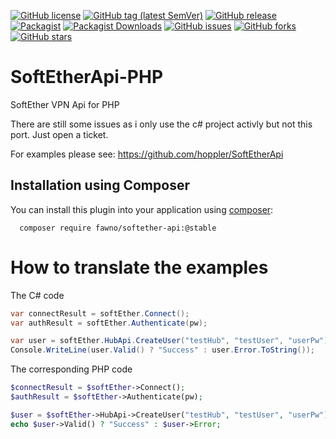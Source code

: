 [![GitHub license](https://img.shields.io/github/license/fawno/SoftEtherApi-PHP)](https://github.com/fawno/SoftEtherApi-PHP/blob/master/LICENSE)
[![GitHub tag (latest SemVer)](https://img.shields.io/github/v/tag/fawno/SoftEtherApi-PHP)](https://github.com/fawno/SoftEtherApi-PHP/tags)
[![GitHub release](https://img.shields.io/github/release/fawno/SoftEtherApi-PHP)](https://github.com/fawno/SoftEtherApi-PHP/releases)
[![Packagist](https://img.shields.io/packagist/v/fawno/softether-api)](https://packagist.org/packages/fawno/softether-api)
[![Packagist Downloads](https://img.shields.io/packagist/dt/fawno/softether-api)](https://packagist.org/packages/fawno/softether-api/stats)
[![GitHub issues](https://img.shields.io/github/issues/fawno/SoftEtherApi-PHP)](https://github.com/fawno/SoftEtherApi-PHP/issues)
[![GitHub forks](https://img.shields.io/github/forks/fawno/SoftEtherApi-PHP)](https://github.com/fawno/SoftEtherApi-PHP/network)
[![GitHub stars](https://img.shields.io/github/stars/fawno/SoftEtherApi-PHP)](https://github.com/fawno/SoftEtherApi-PHP/stargazers)

# SoftEtherApi-PHP
SoftEther VPN Api for PHP

There are still some issues as i only use the c# project activly but not this port. Just open a ticket.

For examples please see:
https://github.com/hoppler/SoftEtherApi

## Installation using Composer

You can install this plugin into your application using
[composer](https://getcomposer.org):

```
  composer require fawno/softether-api:@stable
```

# How to translate the examples
The C# code

```c#
var connectResult = softEther.Connect();
var authResult = softEther.Authenticate(pw);

var user = softEther.HubApi.CreateUser("testHub", "testUser", "userPw");
Console.WriteLine(user.Valid() ? "Success" : user.Error.ToString());
```

The corresponding PHP code

```php
$connectResult = $softEther->Connect();
$authResult = $softEther->Authenticate(pw);

$user = $softEther->HubApi->CreateUser("testHub", "testUser", "userPw");
echo $user->Valid() ? "Success" : $user->Error;
```
